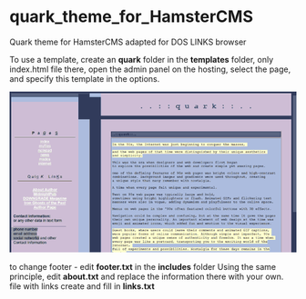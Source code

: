 # quark_theme_for_HamsterCMS
Quark theme for HamsterCMS adapted for DOS LINKS browser

To use a template, create an **quark** folder in the **templates** folder, only index.html file there, open the admin panel on the hosting, select the page, and specify this template in the options.

![this is what theme looks like](https://github.com/turboblack/quark_theme_for_HamsterCMS/blob/main/quark.png)

to change footer - edit **footer.txt** in the **includes** folder
Using the same principle, edit **about.txt** and replace the information there with your own.
file with links create and fill in **links.txt**
